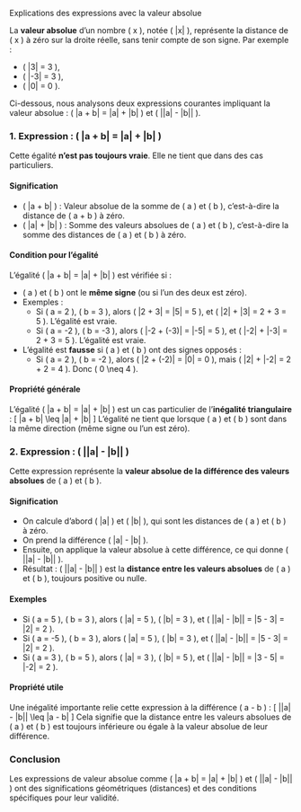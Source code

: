 Explications des expressions avec la valeur absolue

La **valeur absolue** d’un nombre \( x \), notée \( |x| \), représente la distance de \( x \) à zéro sur la droite réelle, sans tenir compte de son signe. Par exemple :
- \( |3| = 3 \),
- \( |-3| = 3 \),
- \( |0| = 0 \).

Ci-dessous, nous analysons deux expressions courantes impliquant la valeur absolue : \( |a + b| = |a| + |b| \) et \( ||a| - |b|| \).

### 1. Expression : \( |a + b| = |a| + |b| \)

Cette égalité **n’est pas toujours vraie**. Elle ne tient que dans des cas particuliers.

#### Signification
- \( |a + b| \) : Valeur absolue de la somme de \( a \) et \( b \), c’est-à-dire la distance de \( a + b \) à zéro.
- \( |a| + |b| \) : Somme des valeurs absolues de \( a \) et \( b \), c’est-à-dire la somme des distances de \( a \) et \( b \) à zéro.

#### Condition pour l’égalité
L’égalité \( |a + b| = |a| + |b| \) est vérifiée si :
- \( a \) et \( b \) ont le **même signe** (ou si l’un des deux est zéro).
- Exemples :
  - Si \( a = 2 \), \( b = 3 \), alors \( |2 + 3| = |5| = 5 \), et \( |2| + |3| = 2 + 3 = 5 \). L’égalité est vraie.
  - Si \( a = -2 \), \( b = -3 \), alors \( |-2 + (-3)| = |-5| = 5 \), et \( |-2| + |-3| = 2 + 3 = 5 \). L’égalité est vraie.
- L’égalité est **fausse** si \( a \) et \( b \) ont des signes opposés :
  - Si \( a = 2 \), \( b = -2 \), alors \( |2 + (-2)| = |0| = 0 \), mais \( |2| + |-2| = 2 + 2 = 4 \). Donc \( 0 \neq 4 \).

#### Propriété générale
L’égalité \( |a + b| = |a| + |b| \) est un cas particulier de l’**inégalité triangulaire** :
\[ |a + b| \leq |a| + |b| \]
L’égalité ne tient que lorsque \( a \) et \( b \) sont dans la même direction (même signe ou l’un est zéro).

### 2. Expression : \( ||a| - |b|| \)

Cette expression représente la **valeur absolue de la différence des valeurs absolues** de \( a \) et \( b \).

#### Signification
- On calcule d’abord \( |a| \) et \( |b| \), qui sont les distances de \( a \) et \( b \) à zéro.
- On prend la différence \( |a| - |b| \).
- Ensuite, on applique la valeur absolue à cette différence, ce qui donne \( ||a| - |b|| \).
- Résultat : \( ||a| - |b|| \) est la **distance entre les valeurs absolues** de \( a \) et \( b \), toujours positive ou nulle.

#### Exemples
- Si \( a = 5 \), \( b = 3 \), alors \( |a| = 5 \), \( |b| = 3 \), et \( ||a| - |b|| = |5 - 3| = |2| = 2 \).
- Si \( a = -5 \), \( b = 3 \), alors \( |a| = 5 \), \( |b| = 3 \), et \( ||a| - |b|| = |5 - 3| = |2| = 2 \).
- Si \( a = 3 \), \( b = 5 \), alors \( |a| = 3 \), \( |b| = 5 \), et \( ||a| - |b|| = |3 - 5| = |-2| = 2 \).

#### Propriété utile
Une inégalité importante relie cette expression à la différence \( a - b \) :
\[ ||a| - |b|| \leq |a - b| \]
Cela signifie que la distance entre les valeurs absolues de \( a \) et \( b \) est toujours inférieure ou égale à la valeur absolue de leur différence.

### Conclusion
Les expressions de valeur absolue comme ( |a + b| = |a| + |b| ) et ( ||a| - |b|| ) ont des significations géométriques (distances) et des conditions spécifiques pour leur validité.